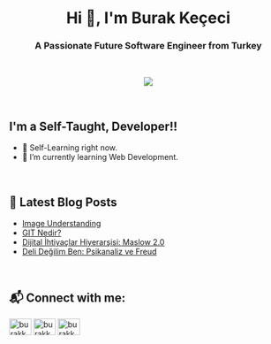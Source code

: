 <!-- <a href="#"><img width="100%" height="auto" src="" height="175px"/></a> -->
<h1 align="center"> Hi 👋, I'm Burak Keçeci </h1>
<h3 align="center">A Passionate Future Software Engineer from Turkey</h3>

</br>

<p align = "center" >
  <img width = "%50" src= "https://media.tenor.com/UW05sKVRbDkAAAAC/minions.gif" />
<p>

<!-- Actual text -->
<br />

## I'm a Self-Taught, Developer!!

- 🔭 Self-Learning right now.
- 🎯 I’m currently learning Web Development.

<br />

## 📕 **Latest Blog Posts**
<!-- BLOG-POST-LIST:START -->
- [Image Understanding ](https://medium.com/@burakkececi/image-understanding-e8a1320fb4c9)
- [GIT Nedir?](https://medium.com/@burakkececi/git-nedir-git-nas%C4%B1l-kurulur-temel-git-komutlar%C4%B1-nelerdir-88ed70d8c6e6)
- [Dijital İhtiyaçlar Hiyerarşisi: Maslow 2.0 ](https://blog.youthall.com/dijital-ihtiyaclar-hiyerarsisi-maslow-2-0/)
- [Deli Değilim Ben: Psikanaliz ve Freud ](https://blog.youthall.com/deli-degilim-ben-psikanaliz-ve-freud/)

<!-- BLOG-POST-LIST:END -->
  
<br />

## 📬 Connect with me:

<p align="left">
<a href="https://linkedin.com/in/burakkececi" target="blank"><img align="center" src="https://raw.githubusercontent.com/rahuldkjain/github-profile-readme-generator/master/src/images/icons/Social/linked-in-alt.svg" alt="burakkececi" height="30" width="40" /></a>
<a href="https://instagram.com/burakkcecii" target="blank"><img align="center" src="https://raw.githubusercontent.com/rahuldkjain/github-profile-readme-generator/master/src/images/icons/Social/instagram.svg" alt="burakkcecii" height="30" width="40" /></a>
 <a href="https://medium.com/@burakkececi" target="blank"><img align="center" src="https://raw.githubusercontent.com/rahuldkjain/github-profile-readme-generator/master/src/images/icons/Social/medium.svg" alt="burakkcecii" height="30" width="40" /></a>
</p>

